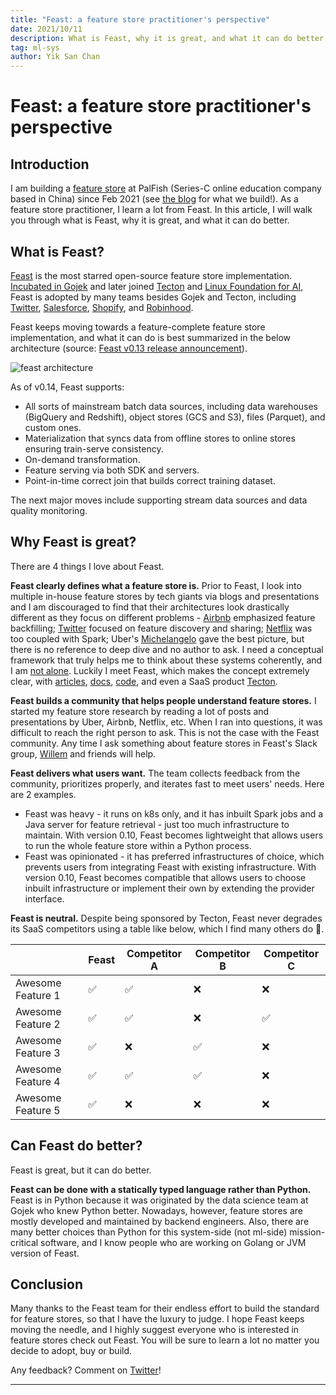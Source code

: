 ```yaml
---
title: "Feast: a feature store practitioner's perspective"
date: 2021/10/11
description: What is Feast, why it is great, and what it can do better.
tag: ml-sys
author: Yik San Chan
---
```


# Feast: a feature store practitioner's perspective

## Introduction

I am building a [feature store](https://feast.dev/blog/what-is-a-feature-store/) at PalFish (Series-C online education company based in China) since Feb 2021 (see [the blog](https://yiksanchan.com/posts/palfish-feature-store) for what we build!). As a feature store practitioner, I learn a lot from Feast. In this article, I will walk you through what is Feast, why it is great, and what it can do better.

## What is Feast?

[Feast](https://feast.dev/) is the most starred open-source feature store implementation. [Incubated in Gojek](https://www.gojek.io/blog/feast-bridging-ml-models-and-data) and later joined [Tecton](https://www.tecton.ai/blog/feast-announcement/) and [Linux Foundation for AI](https://feast.dev/blog/feast-joins-the-linux-foundation-for-ai-data/), Feast is adopted by many teams besides Gojek and Tecton, including [Twitter](https://www.featurestoresummit.com/session/twitters-management-of-ml-features-in-dynamic-environments), [Salesforce](https://www.featurestoresummit.com/session/building-feature-store-for-multi-tenant-and-multi-app-in-salesforce), [Shopify](https://www.applyconf.com/agenda/how-we-contributed-to-scale-feast/), and [Robinhood](https://www.applyconf.com/agenda/how-robinhood-built-a-feature-store-using-feast/).

Feast keeps moving towards a feature-complete feature store implementation, and what it can do is best summarized in the below architecture (source: [Feast v0.13 release announcement](https://feast.dev/blog/feast-0-13-adds-on-demand-transforms-feature-servers-and-feature-views-without-entities/)).

![feast architecture](/images/on-feast/feast-architecture.png)

As of v0.14, Feast supports:

- All sorts of mainstream batch data sources, including data warehouses (BigQuery and Redshift), object stores (GCS and S3), files (Parquet), and custom ones.
- Materialization that syncs data from offline stores to online stores ensuring train-serve consistency.
- On-demand transformation.
- Feature serving via both SDK and servers.
- Point-in-time correct join that builds correct training dataset.

The next major moves include supporting stream data sources and data quality monitoring.

## Why Feast is great?

There are 4 things I love about Feast.

**Feast clearly defines what a feature store is.** Prior to Feast, I look into multiple in-house feature stores by tech giants via blogs and presentations and I am discouraged to find that their architectures look drastically different as they focus on different problems - [Airbnb](https://www.youtube.com/watch?v=J0Kz5EY0xnM) emphasized feature backfilling; [Twitter](https://www.youtube.com/watch?v=UNailXoiIrY) focused on feature discovery and sharing; [Netflix](https://netflixtechblog.com/distributed-time-travel-for-feature-generation-389cccdd3907) was too coupled with Spark; Uber's [Michelangelo](https://eng.uber.com/michelangelo-machine-learning-platform/) gave the best picture, but there is no reference to deep dive and no author to ask. I need a conceptual framework that truly helps me to think about these systems coherently, and I am [not alone](https://medium.com/data-for-ai/rethinking-feature-stores-74963c2596f0). Luckily I meet Feast, which makes the concept extremely clear, with [articles](https://www.tecton.ai/blog/), [docs](https://docs.feast.dev/), [code](https://github.com/feast-dev/feast), and even a SaaS product [Tecton](https://www.tecton.ai/).

**Feast builds a community that helps people understand feature stores.** I started my feature store research by reading a lot of posts and presentations by Uber, Airbnb, Netflix, etc. When I ran into questions, it was difficult to reach the right person to ask. This is not the case with the Feast community. Any time I ask something about feature stores in Feast's Slack group, [Willem](https://twitter.com/willpienaar) and friends will help.

**Feast delivers what users want.** The team collects feedback from the community, prioritizes properly, and iterates fast to meet users' needs. Here are 2 examples.

- Feast was heavy - it runs on k8s only, and it has inbuilt Spark jobs and a Java server for feature retrieval - just too much infrastructure to maintain. With version 0.10, Feast becomes lightweight that allows users to run the whole feature store within a Python process.
- Feast was opinionated - it has preferred infrastructures of choice, which prevents users from integrating Feast with existing infrastructure. With version 0.10, Feast becomes compatible that allows users to choose inbuilt infrastructure or implement their own by extending the provider interface.

**Feast is neutral.** Despite being sponsored by Tecton, Feast never degrades its SaaS competitors using a table like below, which I find many others do 🤦.

|                   | Feast | Competitor A | Competitor B | Competitor C |
| ----------------- | ----- | ------------ | ------------ | ------------ |
| Awesome Feature 1 | ✅    | ✅           | ❌           | ❌           |
| Awesome Feature 2 | ✅    | ✅           | ❌           | ✅           |
| Awesome Feature 3 | ✅    | ❌           | ✅           | ❌           |
| Awesome Feature 4 | ✅    | ✅           | ✅           | ❌           |
| Awesome Feature 5 | ✅    | ❌           | ❌           | ❌           |

## Can Feast do better?

Feast is great, but it can do better.

**Feast can be done with a statically typed language rather than Python.** Feast is in Python because it was originated by the data science team at Gojek who knew Python better. Nowadays, however, feature stores are mostly developed and maintained by backend engineers. Also, there are many better choices than Python for this system-side (not ml-side) mission-critical software, and I know people who are working on Golang or JVM version of Feast.

## Conclusion

Many thanks to the Feast team for their endless effort to build the standard for feature stores, so that I have the luxury to judge. I hope Feast keeps moving the needle, and I highly suggest everyone who is interested in feature stores check out Feast. You will be sure to learn a lot no matter you decide to adopt, buy or build.

Any feedback? Comment on [Twitter](https://twitter.com/yiksanchan/status/1447583560508968970)!

---

